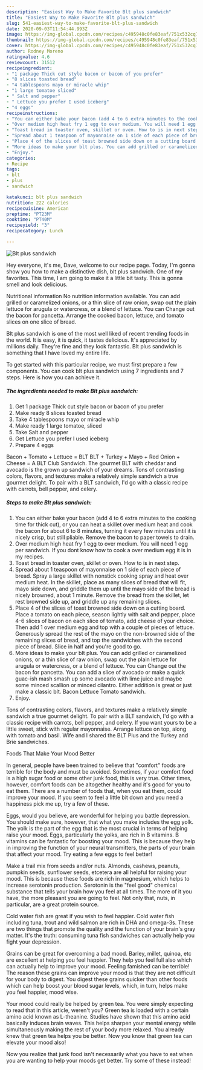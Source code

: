 ```yaml
---
description: "Easiest Way to Make Favorite Blt plus sandwich"
title: "Easiest Way to Make Favorite Blt plus sandwich"
slug: 541-easiest-way-to-make-favorite-blt-plus-sandwich
date: 2020-09-03T11:54:44.993Z
image: https://img-global.cpcdn.com/recipes/c495948c0fe83eaf/751x532cq70/blt-plus-sandwich-recipe-main-photo.jpg
thumbnail: https://img-global.cpcdn.com/recipes/c495948c0fe83eaf/751x532cq70/blt-plus-sandwich-recipe-main-photo.jpg
cover: https://img-global.cpcdn.com/recipes/c495948c0fe83eaf/751x532cq70/blt-plus-sandwich-recipe-main-photo.jpg
author: Rodney Moreno
ratingvalue: 4.6
reviewcount: 31512
recipeingredient:
- "1 package Thick cut style bacon or bacon of you prefer"
- "8 slices toasted bread"
- "4 tablespoons mayo or miracle whip"
- "1 large tomatoe sliced"
- " Salt and pepper"
- " Lettuce you prefer I used iceberg"
- "4 eggs"
recipeinstructions:
- "You can either bake your bacon (add 4 to 6 extra minutes to the cooking time for thick cut), or you can heat a skillet over medium heat and cook the bacon for about 6 to 8 minutes, turning it every few minutes until it is nicely crisp, but still pliable. Remove the bacon to paper towels to drain."
- "Over medium high heat fry 1 egg to over medium. You will need 1 egg per sandwich. If you dont know how to cook a over medium egg it is in my recipes."
- "Toast bread in toaster oven, skillet or oven. How to is in next step."
- "Spread about 1 teaspoon of mayonnaise on 1 side of each piece of bread. Spray a large skillet with nonstick cooking spray and heat over medium heat. In the skillet, place as many slices of bread that will fit, mayo side down, and griddle them up until the mayo side of the bread is nicely browned, about 1 minute. Remove the bread from the skillet, let rest browned side up, and griddle up any remaining slices."
- "Place 4 of the slices of toast browned side down on a cutting board. Place a tomato on each piece, season lightly with salt and pepper, place 4-6 slices of bacon on each slice of tomato, add cheese of your choice. Then add 1 over medium egg and top with a couple of pieces of lettuce. Generously spread the rest of the mayo on the non-browned side of the remaining slices of bread, and top the sandwiches with the second piece of bread. Slice in half and you&#39;re good to go."
- "More ideas to make your blt plus. You can add grilled or caramelized onions, or a thin slice of raw onion, swap out the plain lettuce for arugula or watercress, or a blend of lettuce. You can Change out the bacon for pancetta. You can add a slice of avocado or make a quick guac-ish mash smash up some avocado with lime juice and maybe some minced scallion or minced cilantro. Either addition is great or just make a classic blt. Bacon Lettuce Tomato sandwich."
- "Enjoy."
categories:
- Recipe
tags:
- blt
- plus
- sandwich

katakunci: blt plus sandwich 
nutrition: 222 calories
recipecuisine: American
preptime: "PT23M"
cooktime: "PT40M"
recipeyield: "3"
recipecategory: Lunch

---
```



![Blt plus sandwich](https://img-global.cpcdn.com/recipes/c495948c0fe83eaf/751x532cq70/blt-plus-sandwich-recipe-main-photo.jpg)

Hey everyone, it's me, Dave, welcome to our recipe page. Today, I'm gonna show you how to make a distinctive dish, blt plus sandwich. One of my favorites. This time, I am going to make it a little bit tasty. This is gonna smell and look delicious.

Nutritional information No nutrition information available. You can add grilled or caramelized onions, or a thin slice of raw onion, swap out the plain lettuce for arugula or watercress, or a blend of lettuce. You can Change out the bacon for pancetta. Arrange the cooked bacon, lettuce, and tomato slices on one slice of bread.

Blt plus sandwich is one of the most well liked of recent trending foods in the world. It is easy, it is quick, it tastes delicious. It's appreciated by millions daily. They're fine and they look fantastic. Blt plus sandwich is something that I have loved my entire life.


To get started with this particular recipe, we must first prepare a few components. You can cook blt plus sandwich using 7 ingredients and 7 steps. Here is how you can achieve it.

<!--inarticleads1-->

##### The ingredients needed to make Blt plus sandwich:

1. Get 1 package Thick cut style bacon or bacon of you prefer
1. Make ready 8 slices toasted bread
1. Take 4 tablespoons mayo or miracle whip
1. Make ready 1 large tomatoe, sliced
1. Take  Salt and pepper
1. Get  Lettuce you prefer I used iceberg
1. Prepare 4 eggs


Bacon + Tomato + Lettuce = BLT BLT + Turkey + Mayo + Red Onion + Cheese = A BLT Club Sandwich. The gourmet BLT with cheddar and avocado is the grown up sandwich of your dreams. Tons of contrasting colors, flavors, and textures make a relatively simple sandwich a true gourmet delight. To pair with a BLT sandwich, I&#39;d go with a classic recipe with carrots, bell pepper, and celery. 

<!--inarticleads2-->

##### Steps to make Blt plus sandwich:

1. You can either bake your bacon (add 4 to 6 extra minutes to the cooking time for thick cut), or you can heat a skillet over medium heat and cook the bacon for about 6 to 8 minutes, turning it every few minutes until it is nicely crisp, but still pliable. Remove the bacon to paper towels to drain.
1. Over medium high heat fry 1 egg to over medium. You will need 1 egg per sandwich. If you dont know how to cook a over medium egg it is in my recipes.
1. Toast bread in toaster oven, skillet or oven. How to is in next step.
1. Spread about 1 teaspoon of mayonnaise on 1 side of each piece of bread. Spray a large skillet with nonstick cooking spray and heat over medium heat. In the skillet, place as many slices of bread that will fit, mayo side down, and griddle them up until the mayo side of the bread is nicely browned, about 1 minute. Remove the bread from the skillet, let rest browned side up, and griddle up any remaining slices.
1. Place 4 of the slices of toast browned side down on a cutting board. Place a tomato on each piece, season lightly with salt and pepper, place 4-6 slices of bacon on each slice of tomato, add cheese of your choice. Then add 1 over medium egg and top with a couple of pieces of lettuce. Generously spread the rest of the mayo on the non-browned side of the remaining slices of bread, and top the sandwiches with the second piece of bread. Slice in half and you&#39;re good to go.
1. More ideas to make your blt plus. You can add grilled or caramelized onions, or a thin slice of raw onion, swap out the plain lettuce for arugula or watercress, or a blend of lettuce. You can Change out the bacon for pancetta. You can add a slice of avocado or make a quick guac-ish mash smash up some avocado with lime juice and maybe some minced scallion or minced cilantro. Either addition is great or just make a classic blt. Bacon Lettuce Tomato sandwich.
1. Enjoy.


Tons of contrasting colors, flavors, and textures make a relatively simple sandwich a true gourmet delight. To pair with a BLT sandwich, I&#39;d go with a classic recipe with carrots, bell pepper, and celery. If you want yours to be a little sweet, stick with regular mayonnaise. Arrange lettuce on top, along with tomato and basil. Wife and I shared the BLT Plus and the Turkey and Brie sandwiches. 

Foods That Make Your Mood Better


In general, people have been trained to believe that "comfort" foods are terrible for the body and must be avoided. Sometimes, if your comfort food is a high sugar food or some other junk food, this is very true. Other times, however, comfort foods can be altogether healthy and it's good for you to eat them. There are a number of foods that, when you eat them, could improve your mood. If you seem to feel a little bit down and you need a happiness pick me up, try a few of these.

Eggs, would you believe, are wonderful for helping you battle depression. You should make sure, however, that what you make includes the egg yolk. The yolk is the part of the egg that is the most crucial in terms of helping raise your mood. Eggs, particularly the yolks, are rich in B vitamins. B vitamins can be fantastic for boosting your mood. This is because they help in improving the function of your neural transmitters, the parts of your brain that affect your mood. Try eating a few eggs to feel better!

Make a trail mix from seeds and/or nuts. Almonds, cashews, peanuts, pumpkin seeds, sunflower seeds, etcetera are all helpful for raising your mood. This is because these foods are rich in magnesium, which helps to increase serotonin production. Serotonin is the "feel good" chemical substance that tells your brain how you feel at all times. The more of it you have, the more pleasant you are going to feel. Not only that, nuts, in particular, are a great protein source.

Cold water fish are great if you wish to feel happier. Cold water fish including tuna, trout and wild salmon are rich in DHA and omega-3s. These are two things that promote the quality and the function of your brain's gray matter. It's the truth: consuming tuna fish sandwiches can actually help you fight your depression. 

Grains can be great for overcoming a bad mood. Barley, millet, quinoa, etc are excellent at helping you feel happier. They help you feel full also which can actually help to improve your mood. Feeling famished can be terrible! The reason these grains can improve your mood is that they are not difficult for your body to digest. You digest these grains quicker than other foods which can help boost your blood sugar levels, which, in turn, helps make you feel happier, mood wise.

Your mood could really be helped by green tea. You were simply expecting to read that in this article, weren't you? Green tea is loaded with a certain amino acid known as L-theanine. Studies have shown that this amino acid basically induces brain waves. This helps sharpen your mental energy while simultaneously making the rest of your body more relaxed. You already knew that green tea helps you be better. Now you know that green tea can elevate your mood also!

Now you realize that junk food isn't necessarily what you have to eat when you are wanting to help your moods get better. Try some of these instead!

